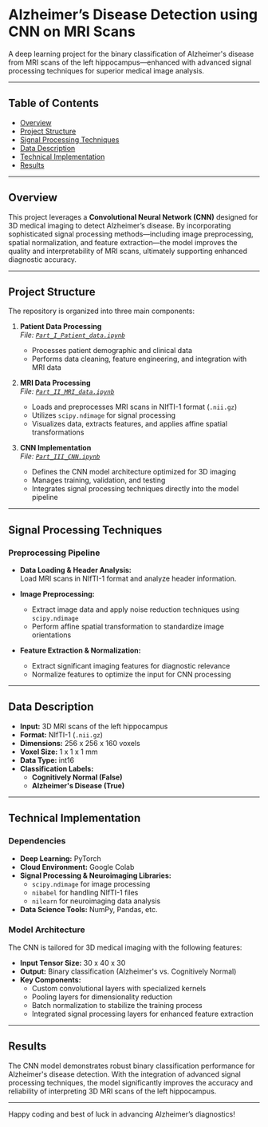 # Alzheimer’s Disease Detection using CNN on MRI Scans


A deep learning project for the binary classification of Alzheimer's disease from MRI scans of the left hippocampus—enhanced with advanced signal processing techniques for superior medical image analysis.

---

## Table of Contents

- [Overview](#overview)
- [Project Structure](#project-structure)
- [Signal Processing Techniques](#signal-processing-techniques)
- [Data Description](#data-description)
- [Technical Implementation](#technical-implementation)
- [Results](#results)


---

## Overview

This project leverages a **Convolutional Neural Network (CNN)** designed for 3D medical imaging to detect Alzheimer’s disease. By incorporating sophisticated signal processing methods—including image preprocessing, spatial normalization, and feature extraction—the model improves the quality and interpretability of MRI scans, ultimately supporting enhanced diagnostic accuracy.

---

## Project Structure

The repository is organized into three main components:

1. **Patient Data Processing**  
   *File: [`Part_I_Patient_data.ipynb`](Part_I_Patient_data.ipynb)*  
   - Processes patient demographic and clinical data  
   - Performs data cleaning, feature engineering, and integration with MRI data

2. **MRI Data Processing**  
   *File: [`Part_II_MRI_data.ipynb`](Part_II_MRI_data.ipynb)*  
   - Loads and preprocesses MRI scans in NIfTI-1 format (`.nii.gz`)  
   - Utilizes `scipy.ndimage` for signal processing  
   - Visualizes data, extracts features, and applies affine spatial transformations

3. **CNN Implementation**  
   *File: [`Part_III_CNN.ipynb`](Part_III_CNN.ipynb)*  
   - Defines the CNN model architecture optimized for 3D imaging  
   - Manages training, validation, and testing  
   - Integrates signal processing techniques directly into the model pipeline

---

## Signal Processing Techniques

### Preprocessing Pipeline

- **Data Loading & Header Analysis:**  
  Load MRI scans in NIfTI-1 format and analyze header information.

- **Image Preprocessing:**  
  - Extract image data and apply noise reduction techniques using `scipy.ndimage`
  - Perform affine spatial transformation to standardize image orientations

- **Feature Extraction & Normalization:**  
  - Extract significant imaging features for diagnostic relevance  
  - Normalize features to optimize the input for CNN processing

---

## Data Description

- **Input:** 3D MRI scans of the left hippocampus  
- **Format:** NIfTI-1 (`.nii.gz`)  
- **Dimensions:** 256 x 256 x 160 voxels  
- **Voxel Size:** 1 x 1 x 1 mm  
- **Data Type:** int16  
- **Classification Labels:**
  - **Cognitively Normal (False)**
  - **Alzheimer's Disease (True)**

---

## Technical Implementation

### Dependencies

- **Deep Learning:** PyTorch  
- **Cloud Environment:** Google Colab  
- **Signal Processing & Neuroimaging Libraries:**
  - `scipy.ndimage` for image processing  
  - `nibabel` for handling NIfTI-1 files  
  - `nilearn` for neuroimaging data analysis  
- **Data Science Tools:** NumPy, Pandas, etc.

### Model Architecture

The CNN is tailored for 3D medical imaging with the following features:
- **Input Tensor Size:** 30 x 40 x 30  
- **Output:** Binary classification (Alzheimer's vs. Cognitively Normal)  
- **Key Components:**
  - Custom convolutional layers with specialized kernels  
  - Pooling layers for dimensionality reduction  
  - Batch normalization to stabilize the training process  
  - Integrated signal processing layers for enhanced feature extraction


---

## Results

The CNN model demonstrates robust binary classification performance for Alzheimer's disease detection. With the integration of advanced signal processing techniques, the model significantly improves the accuracy and reliability of interpreting 3D MRI scans of the left hippocampus.

---

Happy coding and best of luck in advancing Alzheimer’s diagnostics!
